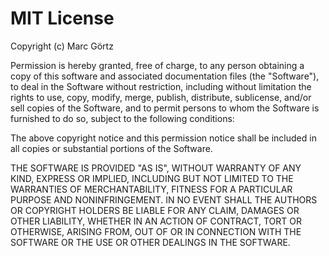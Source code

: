 # MIT License

Copyright (c) Marc Görtz

Permission is hereby granted, free of charge, to any person
obtaining a copy of this software and associated documentation
files (the "Software"), to deal in the Software without restriction, including without limitation the rights
to use, copy, modify, merge, publish, distribute, sublicense,
and/or sell copies of the Software, and to permit persons to
whom the Software is furnished to do so, subject to the
following conditions:

The above copyright notice and this permission notice shall be
included in all copies or substantial portions of the Software.

THE SOFTWARE IS PROVIDED "AS IS", WITHOUT WARRANTY OF ANY KIND,
EXPRESS OR IMPLIED, INCLUDING BUT NOT LIMITED TO THE WARRANTIES
OF MERCHANTABILITY, FITNESS FOR A PARTICULAR PURPOSE AND
NONINFRINGEMENT. IN NO EVENT SHALL THE AUTHORS OR COPYRIGHT
HOLDERS BE LIABLE FOR ANY CLAIM, DAMAGES OR OTHER LIABILITY,
WHETHER IN AN ACTION OF CONTRACT, TORT OR OTHERWISE, ARISING
FROM, OUT OF OR IN CONNECTION WITH THE SOFTWARE OR THE USE OR
OTHER DEALINGS IN THE SOFTWARE.
